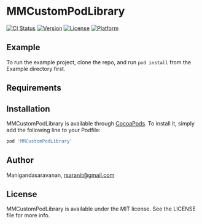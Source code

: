 # MMCustomPodLibrary

[![CI Status](https://img.shields.io/travis/Manigandasaravanan/MMCustomPodLibrary.svg?style=flat)](https://travis-ci.org/Manigandasaravanan/MMCustomPodLibrary)
[![Version](https://img.shields.io/cocoapods/v/MMCustomPodLibrary.svg?style=flat)](https://cocoapods.org/pods/MMCustomPodLibrary)
[![License](https://img.shields.io/cocoapods/l/MMCustomPodLibrary.svg?style=flat)](https://cocoapods.org/pods/MMCustomPodLibrary)
[![Platform](https://img.shields.io/cocoapods/p/MMCustomPodLibrary.svg?style=flat)](https://cocoapods.org/pods/MMCustomPodLibrary)

## Example

To run the example project, clone the repo, and run `pod install` from the Example directory first.

## Requirements

## Installation

MMCustomPodLibrary is available through [CocoaPods](https://cocoapods.org). To install
it, simply add the following line to your Podfile:

```ruby
pod 'MMCustomPodLibrary'
```

## Author

Manigandasaravanan, rsaranit@gmail.com

## License

MMCustomPodLibrary is available under the MIT license. See the LICENSE file for more info.
